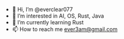- 👋 Hi, I’m @everclear077
- 👀 I’m interested in AI, OS, Rust, Java
- 🌱 I’m currently learning Rust
- 📫 How to reach me ever3am@gmail.com

<!---
everclear077/everclear077 is a ✨ special ✨ repository because its `README.md` (this file) appears on your GitHub profile.
You can click the Preview link to take a look at your changes.
--->
